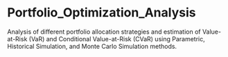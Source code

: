 # Portfolio_Optimization_Analysis
Analysis of different portfolio allocation strategies and estimation of Value-at-Risk (VaR) and Conditional Value-at-Risk (CVaR) using Parametric, Historical Simulation, and Monte Carlo Simulation methods.
